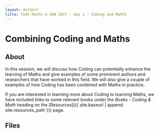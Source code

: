 ```yaml
---
layout: default
title: CS4S Maths @ UON 2017 - Day 1 - Coding and Maths
---
```


# Combining Coding and Maths

## About

In this session, we will discuss how Coding can potentially enhance the learning of Maths and give examples of some prominent authors and researchers that have worked in this field.
We will also give a couple of examples of how Coding has been combined with Maths in practice.

If you are interested in learning more about Coding to learning Maths, we have included links to some relevant books under the *Books - Coding & Math* heading on the [Resources]({{ site.baseurl | append: site.resources_path }}) page.

## Files

<!-- - [Combining Coding and Maths Presentation (PDF File)](presentation.pdf){:target="_blank"} -->

